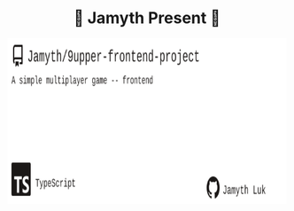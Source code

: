 <!-- built at 7/1/2025, 11:17:59 PM -->
<h1 align="center">
🎉 Jamyth Present 🎉
</h1>
<p align="center">
    <a href="https://github.com/Jamyth/9upper-frontend-project">
        <img width="1000" height="300" src="./readme.svg" />
    </a>
</p>